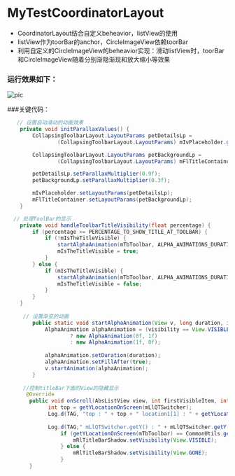 # MyTestCoordinatorLayout
 - CoordinatorLayout结合自定义beheavior，listView的使用
 - listView作为toorBar的anchor，CircleImageView依赖toorBar
 - 利用自定义的CircleImageView的beheavior实现：滑动listView时，toorBar和CircleImageView随着分别渐隐渐现和放大缩小等效果

### 运行效果如下：

![pic](https://github.com/zongkaili/MyTestCoordinatorLayout-master/blob/master/screenshot/testCoordDemo.gif)
<!--<img src="https://github.com/zongkaili/MyTestCoordinatorLayout-master/blob/master/screenshot/testCoordDemo.gif" width="400">-->

<!--
附上几张截图：
![screen](https://github.com/zongkaili/MyTestCoordinatorLayout-master/blob/master/screenshot/device-2016-12-28-104145.png)
![screen](https://github.com/zongkaili/MyTestCoordinatorLayout-master/blob/master/screenshot/device-2016-12-28-104254.png)
![screen](https://github.com/zongkaili/MyTestCoordinatorLayout-master/blob/master/screenshot/device-2016-12-28-104337.png)-->

###关键代码：
```java
   // 设置自动滑动的动画效果
    private void initParallaxValues() {
        CollapsingToolbarLayout.LayoutParams petDetailsLp =
                (CollapsingToolbarLayout.LayoutParams) mIvPlaceholder.getLayoutParams();

        CollapsingToolbarLayout.LayoutParams petBackgroundLp =
                (CollapsingToolbarLayout.LayoutParams) mFlTitleContainer.getLayoutParams();

        petDetailsLp.setParallaxMultiplier(0.9f);
        petBackgroundLp.setParallaxMultiplier(0.3f);

        mIvPlaceholder.setLayoutParams(petDetailsLp);
        mFlTitleContainer.setLayoutParams(petBackgroundLp);
    }

  // 处理ToolBar的显示
    private void handleToolbarTitleVisibility(float percentage) {
        if (percentage >= PERCENTAGE_TO_SHOW_TITLE_AT_TOOLBAR) {
            if (!mIsTheTitleVisible) {
                startAlphaAnimation(mTbToolbar, ALPHA_ANIMATIONS_DURATION, View.VISIBLE);
                mIsTheTitleVisible = true;
            }
        } else {
            if (mIsTheTitleVisible) {
                startAlphaAnimation(mTbToolbar, ALPHA_ANIMATIONS_DURATION, View.INVISIBLE);
                mIsTheTitleVisible = false;
            }
        }
    }
    
     // 设置渐变的动画
        public static void startAlphaAnimation(View v, long duration, int visibility) {
            AlphaAnimation alphaAnimation = (visibility == View.VISIBLE)
                    ? new AlphaAnimation(0f, 1f)
                    : new AlphaAnimation(1f, 0f);
    
            alphaAnimation.setDuration(duration);
            alphaAnimation.setFillAfter(true);
            v.startAnimation(alphaAnimation);
        }
        
     //控制titleBar下面的View的隐藏显示
      @Override
       public void onScroll(AbsListView view, int firstVisibleItem, int visibleItemCount, int totalItemCount) {
             int top = getYLocationOnScreen(mLlQTSwitcher);
             Log.d(TAG, "top : " + top + " location1[1] : " + getYLocationOnScreen(mLlQTSwitcher) + " location2[1] : " + getYLocationOnScreen(mRlTitleBarShadow));
     
             Log.d(TAG," mLlQTSwitcher.getY() : " + mLlQTSwitcher.getY()+" getYLocationOnScreen(mTbToolbar) : " + getYLocationOnScreen(mLlQTSwitcher));
                 if (getYLocationOnScreen(mTbToolbar) == CommonUtils.getStatusBarHeight(this) && (top < getYLocationOnScreen(mRlTitleBarShadow) || firstVisibleItem >= 1)) {
                     mRlTitleBarShadow.setVisibility(View.VISIBLE);
                 } else {
                     mRlTitleBarShadow.setVisibility(View.GONE);
                 }
       }
```